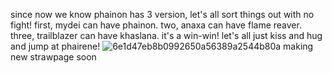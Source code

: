  since now we know phainon has 3 version, let's all sort things out with no fight!
first, mydei can have phainon.
two, anaxa can have flame reaver.
three, trailblazer can have khaslana.
 it's a win-win! let's all just kiss and hug and jump at phairene!
![6e1d47eb8b0992650a56389a2544b80a](https://github.com/user-attachments/assets/b1e1d400-e32d-4326-8c76-5d6560dab698)
making new strawpage soon
